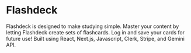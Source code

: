 # Flashdeck

Flashdeck is designed to make studying simple. Master your content by letting Flashdeck create sets of flashcards. Log in and save your cards for future use! Built using React, Next.js, Javascript, Clerk, Stripe, and Gemini API.